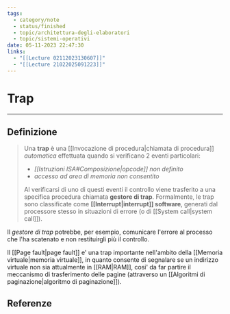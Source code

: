 ```yaml
---
tags:
  - category/note
  - status/finished
  - topic/architettura-degli-elaboratori
  - topic/sistemi-operativi
date: 05-11-2023 22:47:30
links:
  - "[[Lecture 02112023130607]]"
  - "[[Lecture 21022025091223]]"
---
```

# Trap
---
## Definizione
> Una **trap** è una [[Invocazione di procedura|chiamata di procedura]] _automatica_ effettuata quando si verificano 2 eventi particolari:
> - _[[Istruzioni ISA#Composizione|opcode]] non definito_
> - _accesso ad area di memoria non consentito_
> 
> Al verificarsi di uno di questi eventi il controllo viene trasferito a una specifica procedura chiamata **gestore di trap**.
> Formalmente, le trap sono classificate come **[[Interrupt|interrupt]] software**, generati dal processore stesso in situazioni di errore (o di [[System call|system call]]).

Il _gestore di trap_ potrebbe, per esempio, comunicare l'errore al processo che l'ha scatenato e non restituirgli più il controllo.

Il [[Page fault|page fault]] e' una trap importante nell'ambito della [[Memoria virtuale|memoria virtuale]], in quanto consente di segnalare se un indirizzo virtuale non sia attualmente in [[RAM|RAM]], cosi' da far partire il meccanismo di trasferimento delle pagine (attraverso un [[Algoritmi di paginazione|algoritmo di paginazione]]).

## Referenze